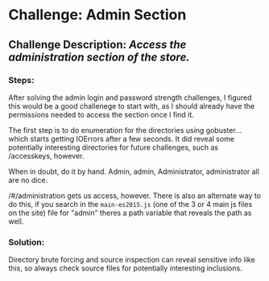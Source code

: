 # Challenge: Admin Section
## Challenge Description: *Access the administration section of the store.*

### Steps: 
After solving the admin login and password strength challenges, I figured this would be a good challenege to start with, as I should already have the permissions needed to access the section once I find it.

The first step is to do enumeration for the directories using gobuster... which starts getting IOErrors after a few seconds. It did reveal some potentially interesting directories for future challenges, such as /accesskeys, however.

When in doubt, do it by hand. Admin, admin, Administrator, administrator all are no dice.


/#/administration gets us access, however. There is also an alternate way to do this, if you search in the `main-es2015.js` (one of the 3 or 4 main js files on the site) file for "admin" theres a path variable that reveals the path as well.

### Solution:
Directory brute forcing and source inspection can reveal sensitive info like this, so always check source files for potentially interesting inclusions.
